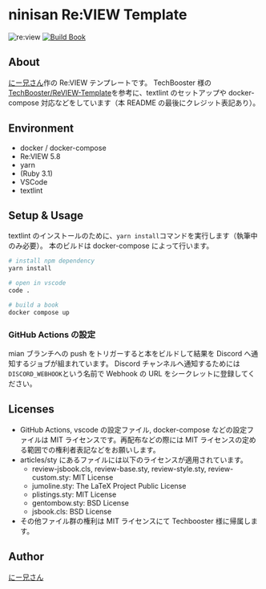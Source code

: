 # ninisan Re:VIEW Template

![re:view](https://img.shields.io/badge/Re%3AVIEW-5.8-orange)
[![Build Book](https://github.com/drumath2237/ninisan-review-template/actions/workflows/build.yml/badge.svg)](https://github.com/drumath2237/ninisan-review-template/actions/workflows/build.yml)

## About

[にー兄さん](https://twitter.com/ninisan_drumath)作の Re:VIEW テンプレートです。
TechBooster 様の[TechBooster/ReVIEW-Template](https://github.com/TechBooster/ReVIEW-Template)を参考に、textlint のセットアップや docker-compose 対応などをしています（本 README の最後にクレジット表記あり）。

## Environment

- docker / docker-compose
- Re:VIEW 5.8
- yarn
- (Ruby 3.1)
- VSCode
- textlint

## Setup & Usage

textlint のインストールのために、`yarn install`コマンドを実行します（執筆中のみ必要）。
本のビルドは docker-compose によって行います。

```sh
# install npm dependency
yarn install

# open in vscode
code .

# build a book
docker compose up
```

### GitHub Actions の設定

mian ブランチへの push をトリガーすると本をビルドして結果を Discord へ通知するジョブが組まれています。
Discord チャンネルへ通知するためには`DISCORD_WEBHOOK`という名前で Webhook の URL をシークレットに登録してください。

## Licenses

- GitHub Actions, vscode の設定ファイル, docker-compose などの設定ファイルは MIT ライセンスです。再配布などの際には MIT ライセンスの定める範囲での権利者表記などをお願いします。
- articles/sty にあるファイルには以下のライセンスが適用されています。
  - review-jsbook.cls, review-base.sty, review-style.sty, review-custom.sty: MIT License
  - jumoline.sty: The LaTeX Project Public License
  - plistings.sty: MIT License
  - gentombow.sty: BSD License
  - jsbook.cls: BSD License
- その他ファイル群の権利は MIT ライセンスにて Techbooster 様に帰属します。

## Author

[にー兄さん](https://twitter.com/ninisan_drumath)
